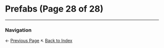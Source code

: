 # Prefabs (Page 28 of 28)

---
### Navigation
← [Previous Page](../Prefabs/page_27.md)
↖ [Back to Index](../README.md)
